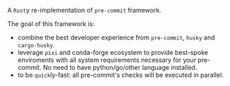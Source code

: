 A `Rust`y re-implementation of `pre-commit` framework.

The goal of this framework is:

* combine the best developer experience from `pre-commit`, `husky` and `cargo-husky`.
* leverage `pixi` and conda-forge ecosystem to provide best-spoke enviroments with all system requirements necessary for your    pre-commit. No need to have python/go/other language installed.
* to be `quick`ly-fast: all pre-commit's checks will be executed in parallel.